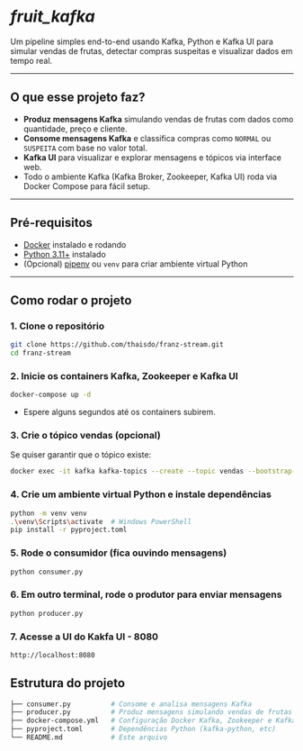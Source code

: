 # _fruit_kafka_

Um pipeline simples end-to-end usando Kafka, Python e Kafka UI para simular vendas de frutas, detectar compras suspeitas e visualizar dados em tempo real.

---

## O que esse projeto faz?

- **Produz mensagens Kafka** simulando vendas de frutas com dados como quantidade, preço e cliente.
- **Consome mensagens Kafka** e classifica compras como `NORMAL` ou `SUSPEITA` com base no valor total.
- **Kafka UI** para visualizar e explorar mensagens e tópicos via interface web.
- Todo o ambiente Kafka (Kafka Broker, Zookeeper, Kafka UI) roda via Docker Compose para fácil setup.

---

## Pré-requisitos

- [Docker](https://docs.docker.com/get-docker/) instalado e rodando
- [Python 3.11+](https://www.python.org/downloads/) instalado
- (Opcional) [pipenv](https://pipenv.pypa.io/en/latest/) ou `venv` para criar ambiente virtual Python

---

## Como rodar o projeto

### 1. Clone o repositório

```bash
git clone https://github.com/thaisdo/franz-stream.git
cd franz-stream
```

### 2. Inicie os containers Kafka, Zookeeper e Kafka UI

```bash
docker-compose up -d
```
- Espere alguns segundos até os containers subirem.

### 3. Crie o tópico vendas (opcional)
Se quiser garantir que o tópico existe:
```bash
docker exec -it kafka kafka-topics --create --topic vendas --bootstrap-server localhost:9092 --partitions 1 --replication-factor 1
```

### 4. Crie um ambiente virtual Python e instale dependências
```bash
python -m venv venv
.\venv\Scripts\activate  # Windows PowerShell
pip install -r pyproject.toml
```

### 5. Rode o consumidor (fica ouvindo mensagens)
```python
python consumer.py
```

### 6. Em outro terminal, rode o produtor para enviar mensagens
```python
python producer.py
```

### 7. Acesse a UI do Kakfa UI - 8080
```bash
http://localhost:8080
```

## Estrutura do projeto

```bash
├── consumer.py          # Consome e analisa mensagens Kafka
├── producer.py          # Produz mensagens simulando vendas de frutas
├── docker-compose.yml   # Configuração Docker Kafka, Zookeeper e Kafka UI
├── pyproject.toml       # Dependências Python (kafka-python, etc)
└── README.md            # Este arquivo
```